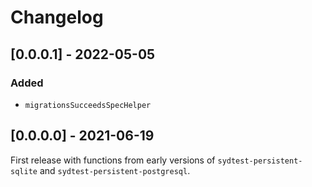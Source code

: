 # Changelog

## [0.0.0.1] - 2022-05-05

### Added

* `migrationsSucceedsSpecHelper`

## [0.0.0.0] - 2021-06-19

First release with functions from early versions of `sydtest-persistent-sqlite` and `sydtest-persistent-postgresql`.
